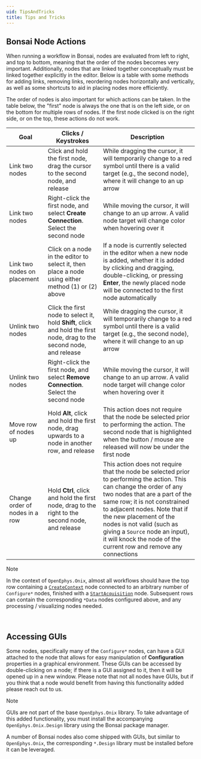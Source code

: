 ```yaml
---
uid: TipsAndTricks
title: Tips and Tricks
---
```


## Bonsai Node Actions

When running a workflow in Bonsai, nodes are evaluated from left to right, and top to bottom, meaning that the order of the nodes becomes very important. Additionally, nodes that are linked together conceptually must be linked together explicitly in the editor. Below is a table with some methods for adding links, removing links, reordering nodes horizontally and vertically, as well as some shortcuts to aid in placing nodes more efficiently.

The order of nodes is also important for which actions can be taken. In the table below, the "first" node is always the one that is on the left side, or on the bottom for multiple rows of nodes. If the first node clicked is on the right side, or on the top, these actions do not work.

| Goal | Clicks / Keystrokes | Description |
| ---- | ------------------- | ----------- |
| Link two nodes | Click and hold the first node, drag the cursor to the second node, and release | While dragging the cursor, it will temporarily change to a red symbol until there is a valid target (e.g., the second node), where it will change to an up arrow | 
| Link two nodes | Right-click the first node, and select **Create Connection**. Select the second node | While moving the cursor, it will change to an up arrow. A valid node target will change color when hovering over it |
| Link two nodes on placement | Click on a node in the editor to select it, then place a node using either method (1) or (2) above | If a node is currently selected in the editor when a new node is added, whether it is added by clicking and dragging, double-clicking, or pressing **Enter**, the newly placed node will be connected to the first node automatically |
| Unlink two nodes | Click the first node to select it, hold **Shift**, click and hold the first node, drag to the second node, and release | While dragging the cursor, it will temporarily change to a red symbol until there is a valid target (e.g., the second node), where it will change to an up arrow |
| Unlink two nodes | Right-click the first node, and select **Remove Connection**. Select the second node | While moving the cursor, it will change to an up arrow. A valid node target will change color when hovering over it |
| Move row of nodes up | Hold **Alt**, click and hold the first node, drag upwards to a node in another row, and release | This action does not require that the node be selected prior to performing the action. The second node that is highlighted when the button / mouse are released will now be under the first node |
| Change order of nodes in a row | Hold **Ctrl**, click and hold the first node, drag to the right to the second node, and release | This action does not require that the node be selected prior to performing the action. This can change the order of any two nodes that are a part of the same row; it is not constrained to adjacent nodes. Note that if the new placement of the nodes is not valid (such as giving a `Source` node an input), it will knock the node of the current row and remove any connections |

> [!Note]
> In the context of `OpenEphys.Onix`, almost all workflows should have the top row containing a [`CreateContext`](xref:OpenEphys.Onix.CreateContext) node connected to an arbitrary number of `Configure*` nodes, finished with a [`StartAcquisition`](xref:OpenEphys.Onix.StartAcquisition) node. Subsequent rows can contain the corresponding `*Data` nodes configured above, and any processing / visualizing nodes needed.

<br>

## Accessing GUIs

Some nodes, specifically many of the `Configure*` nodes, can have a GUI attached to the node that allows for easy manipulation of **Configuration** properties in a graphical environment. These GUIs can be accessed by double-clicking on a node; if there is a GUI assigned to it, then it will be opened up in a new window. Please note that not all nodes have GUIs, but if you think that a node would benefit from having this functionality added please reach out to us.

> [!Note]
> GUIs are not part of the base `OpenEphys.Onix` library. To take advantage of this added functionality, you must install the accompanying `OpenEphys.Onix.Design` library using the Bonsai package manager.

A number of Bonsai nodes also come shipped with GUIs, but similar to `OpenEphys.Onix`, the corresponding `*.Design` library must be installed before it can be leveraged.
